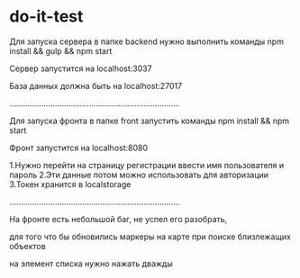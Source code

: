 # do-it-test
Для запуска сервера в папке backend нужно выполнить команды npm install && gulp && npm start

Сервер запустится на localhost:3037

База данных должна быть на localhost:27017

...........................................................................

Для запуска фронта в папке front запустить команды npm install && npm start

Фронт запустится на localhost:8080

1.Нужно перейти на страницу регистрации ввести имя пользователя и пароль
2.Эти данные потом можно использовать для авторизации
3.Токен хранится в localstorage

...........................................................................

На фронте есть небольшой баг, не успел его разобрать, 

для того что бы обновились маркеры на карте при поиске близлежащих объектов

на элемент списка нужно нажать дважды
